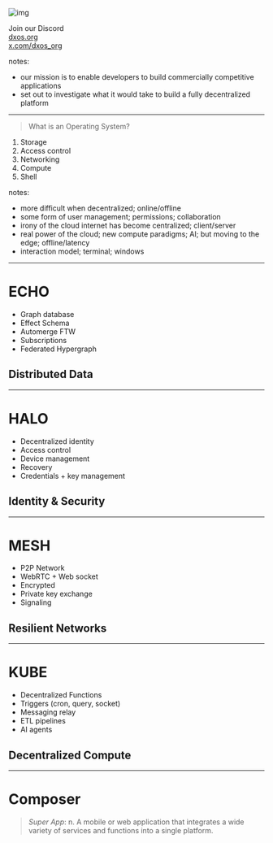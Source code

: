 <!-- 
.slide: data-background="#111"
-->

![img](https://dxos.org/images/logo/dxos-logotype-white.svg)

Join our Discord <!-- .element: class="!text-center" -->
<br>
[dxos.org](https://dxos.org)
<br>
[x.com/dxos_org](https://x.com/dxos_org)

notes:
- our mission is to enable developers to build commercially competitive applications
- set out to investigate what it would take to build a fully decentralized platform

---
> What is an Operating System?

1. Storage
2. Access control
3. Networking
4. Compute
5. Shell

notes:
- more difficult when decentralized; online/offline
- some form of user management; permissions; collaboration
- irony of the cloud internet has become centralized; client/server
- real power of the cloud; new compute paradigms; AI; but moving to the edge; offline/latency
- interaction model; terminal; windows

---
<!-- 
.slide: data-background="#00224D" data-background-image="https://raw.githubusercontent.com/dxos/dxos/main/packages/ui/brand/assets/icons/white/icon-echo.svg" data-background-position="95% 50%" data-background-size="30%"
-->

# ECHO

- Graph database
- Effect Schema
- Automerge FTW
- Subscriptions
- Federated Hypergraph

## Distributed Data

---
<!-- 
.slide: data-background="#5D0E41" data-background-image="https://raw.githubusercontent.com/dxos/dxos/main/packages/ui/brand/assets/icons/white/icon-halo.svg" data-background-position="95% 50%" data-background-size="30%"
-->

# HALO

- Decentralized identity
- Access control
- Device management
- Recovery
- Credentials + key management

## Identity & Security

---
<!-- 
.slide: data-background="#A0153E" data-background-image="https://raw.githubusercontent.com/dxos/dxos/main/packages/ui/brand/assets/icons/white/icon-mesh.svg" data-background-position="95% 50%" data-background-size="30%"
-->

# MESH

- P2P Network
- WebRTC + Web socket
- Encrypted
- Private key exchange
- Signaling

## Resilient Networks

---
<!-- 
.slide: data-background="#FF204E" data-background-image="https://raw.githubusercontent.com/dxos/dxos/main/packages/ui/brand/assets/icons/white/icon-kube.svg" data-background-position="95% 50%" data-background-size="30%"
-->

# KUBE

- Decentralized Functions
- Triggers (cron, query, socket)
- Messaging relay
- ETL pipelines
- AI agents

## Decentralized Compute

---
<!-- 
.slide: data-background-transition="zoom" 
-->

# Composer <!-- .element: class="!text-center !p-0" -->

> *Super App*: n. A mobile or web application that integrates a wide variety of services and functions into a single platform.
